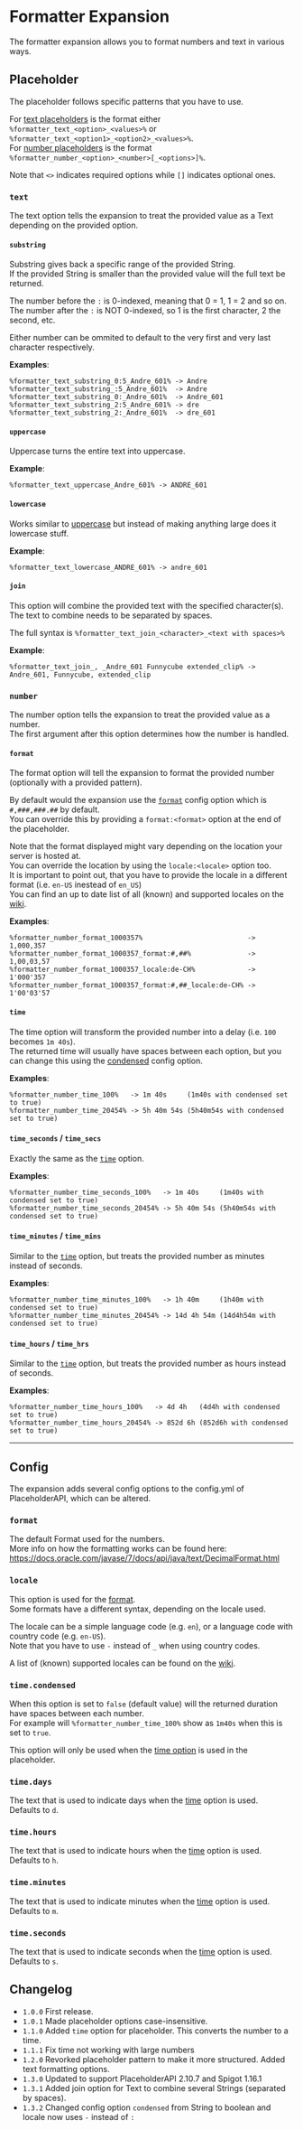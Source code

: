 [wiki]: https://wiki.powerplugins.net/wiki/formatter-expansion

# Formatter Expansion
The formatter expansion allows you to format numbers and text in various ways.

## Placeholder
The placeholder follows specific patterns that you have to use.  

For [text placeholders](#text) is the format either `%formatter_text_<option>_<values>%` or `%formatter_text_<option1>_<option2>_<values>%`.  
For [number placeholders](#number) is the format `%formatter_number_<option>_<number>[_<options>]%`.

Note that `<>` indicates required options while `[]` indicates optional ones.

### `text`
The text option tells the expansion to treat the provided value as a Text depending on the provided option.

#### `substring`
Substring gives back a specific range of the provided String.  
If the provided String is smaller than the provided value will the full text be returned.

The number before the `:` is 0-indexed, meaning that 0 = 1, 1 = 2 and so on.  
The number after the `:` is NOT 0-indexed, so 1 is the first character, 2 the second, etc.

Either number can be ommited to default to the very first and very last character respectively.

**Examples**:  
```
%formatter_text_substring_0:5_Andre_601% -> Andre
%formatter_text_substring_:5_Andre_601%  -> Andre
%formatter_text_substring_0:_Andre_601%  -> Andre_601
%formatter_text_substring_2:5_Andre_601% -> dre
%formatter_text_substring_2:_Andre_601%  -> dre_601
```

#### `uppercase`
Uppercase turns the entire text into uppercase.

**Example**:  
```
%formatter_text_uppercase_Andre_601% -> ANDRE_601
```

#### `lowercase`
Works similar to [uppercase](#uppercase) but instead of making anything large does it lowercase stuff.

**Example**:  
```
%formatter_text_lowercase_ANDRE_601% -> andre_601
```

#### `join`
This option will combine the provided text with the specified character(s).  
The text to combine needs to be separated by spaces.

The full syntax is `%formatter_text_join_<character>_<text with spaces>%`

**Example**:  
```
%formatter_text_join_, _Andre_601 Funnycube extended_clip% -> Andre_601, Funnycube, extended_clip
```

### `number`
The number option tells the expansion to treat the provided value as a number.  
The first argument after this option determines how the number is handled.

#### `format`
The format option will tell the expansion to format the provided number (optionally with a provided pattern).

By default would the expansion use the [`format`](#format-1) config option which is `#,###,###.##` by default.  
You can override this by providing a `format:<format>` option at the end of the placeholder.

Note that the format displayed might vary depending on the location your server is hosted at.  
You can override the location by using the `locale:<locale>` option too.  
It is important to point out, that you have to provide the locale in a different format (i.e. `en-US` inestead of `en_US`)  
You can find an up to date list of all (known) and supported locales on the [wiki].

**Examples**:  
```
%formatter_number_format_1000357%                          -> 1,000,357
%formatter_number_format_1000357_format:#,##%              -> 1,00,03,57
%formatter_number_format_1000357_locale:de-CH%             -> 1'000'357
%formatter_number_format_1000357_format:#,##_locale:de-CH% -> 1'00'03'57
```

#### `time`
The time option will transform the provided number into a delay (i.e. `100` becomes `1m 40s`).  
The returned time will usually have spaces between each option, but you can change this using the [condensed](#timecondensed) config option.

**Examples**:  
```
%formatter_number_time_100%   -> 1m 40s     (1m40s with condensed set to true)
%formatter_number_time_20454% -> 5h 40m 54s (5h40m54s with condensed set to true)
```

#### `time_seconds` / `time_secs`
Exactly the same as the [`time`](#time) option.

**Examples**:
```
%formatter_number_time_seconds_100%   -> 1m 40s     (1m40s with condensed set to true)
%formatter_number_time_seconds_20454% -> 5h 40m 54s (5h40m54s with condensed set to true)
```

#### `time_minutes` / `time_mins`
Similar to the [`time`](#time) option, but treats the provided number as minutes instead of seconds.

**Examples**:
```
%formatter_number_time_minutes_100%   -> 1h 40m     (1h40m with condensed set to true)
%formatter_number_time_minutes_20454% -> 14d 4h 54m (14d4h54m with condensed set to true)
```

#### `time_hours` / `time_hrs`
Similar to the [`time`](#time) option, but treats the provided number as hours instead of seconds.

**Examples**:
```
%formatter_number_time_hours_100%   -> 4d 4h   (4d4h with condensed set to true)
%formatter_number_time_hours_20454% -> 852d 6h (852d6h with condensed set to true)
```

----
## Config
The expansion adds several config options to the config.yml of PlaceholderAPI, which can be altered.

### `format`
The default Format used for the numbers.  
More info on how the formatting works can be found here: https://docs.oracle.com/javase/7/docs/api/java/text/DecimalFormat.html

### `locale`
This option is used for the [format](#format).  
Some formats have a different syntax, depending on the locale used.

The locale can be a simple language code (e.g. `en`), or a language code with country code (e.g. `en-US`).  
Note that you have to use `-` instead of `_` when using country codes.

A list of (known) supported locales can be found on the [wiki].

### `time.condensed`
When this option is set to `false` (default value) will the returned duration have spaces between each number.  
For example will `%formatter_number_time_100%` show as `1m40s` when this is set to `true`.

This option will only be used when the [time option](#time) is used in the placeholder.

### `time.days`
The text that is used to indicate days when the [time](#time) option is used.  
Defaults to `d`.

### `time.hours`
The text that is used to indicate hours when the [time](#time) option is used.  
Defaults to `h`.

### `time.minutes`
The text that is used to indicate minutes when the [time](#time) option is used.  
Defaults to `m`.

### `time.seconds`
The text that is used to indicate seconds when the [time](#time) option is used.  
Defaults to `s`.

## Changelog
- `1.0.0` First release.
- `1.0.1` Made placeholder options case-insensitive.
- `1.1.0` Added `time` option for placeholder. This converts the number to a time.
- `1.1.1` Fix time not working with large numbers
- `1.2.0` Revorked placeholder pattern to make it more structured. Added text formatting options.
- `1.3.0` Updated to support PlaceholderAPI 2.10.7 and Spigot 1.16.1
- `1.3.1` Added join option for Text to combine several Strings (separated by spaces).
- `1.3.2` Changed config option `condensed` from String to boolean and locale now uses `-` instead of `:`
